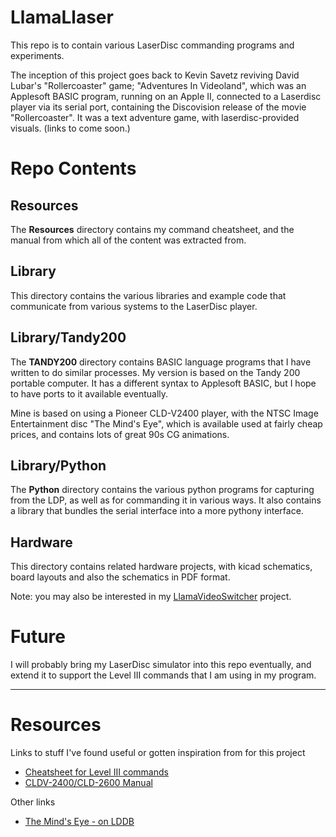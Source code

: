 # LlamaLlaser

This repo is to contain various LaserDisc commanding programs and
experiments.

The inception of this project goes back to Kevin Savetz reviving
David Lubar's "Rollercoaster" game; "Adventures In Videoland", which was an
Applesoft BASIC program, running on an Apple II, connected to a
Laserdisc player via its serial port, containing the Discovision
release of the movie "Rollercoaster".  It was a text adventure game,
with laserdisc-provided visuals.  (links to come soon.)


# Repo Contents

## Resources
The **Resources** directory contains my command cheatsheet, and the
manual from which all of the content was extracted from.


## Library

This directory contains the various libraries and example code that 
communicate from various systems to the LaserDisc player.

## Library/Tandy200

The **TANDY200** directory contains BASIC language programs that I have
written to do similar processes.  My version is based on the Tandy
200 portable computer.  It has a different syntax to Applesoft
BASIC, but I hope to have ports to it available eventually.

Mine is based on using a Pioneer CLD-V2400 player, with the NTSC
Image Entertainment disc "The Mind's Eye", which is available used
at fairly cheap prices, and contains lots of great 90s CG animations.

## Library/Python

The **Python**  directory contains the various python programs for capturing
from the LDP, as well as for commanding it in various ways.  It 
also contains a library that bundles the serial interface into a 
more pythony interface.

## Hardware

This directory contains related hardware projects, with kicad schematics,
board layouts and also the schematics in PDF format.

Note: you may also be interested in my [LlamaVideoSwitcher](https://github.com/BleuLlama/LlamaVideoSwitcher)  project.


# Future

I will probably bring my LaserDisc simulator into this repo eventually,
and extend it to support the Level III commands that I am using in
my program. 


--- 

# Resources

Links to stuff I've found useful or gotten inspiration from for this project

- [Cheatsheet for Level III commands](Reference/Pioneer_L3_cheatsheet.md)
- [CLDV-2400/CLD-2600 Manual](Reference/cld2400.pdf)

Other links

- [The Mind's Eye - on LDDB](https://www.lddb.com/laserdisc/03999/ID8530MM/Mind's-Eye-The)

